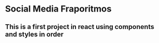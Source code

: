 # Social Media Fraporitmos
## This is a first project in react using components and styles in order

